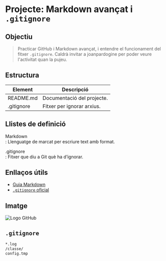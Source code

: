 # Projecte: Markdown avançat i `.gitignore`

## Objectiu
> Practicar GitHub i Markdown avançat, i entendre el funcionament del fitxer `.gitignore`. Caldrà invitar a joanpardogine per poder veure l'activitat quan la pujeu.

## Estructura
| Element      | Descripció                          |
|--------------|--------------------------------------|
| README.md    | Documentació del projecte.            |
| .gitignore   | Fitxer per ignorar arxius.            |

## Llistes de definició
Markdown  
: Llenguatge de marcat per escriure text amb format.

.gitignore  
: Fitxer que diu a Git què ha d’ignorar.

## Enllaços útils
- [Guia Markdown](https://guides.github.com/features/mastering-markdown/)
- [`.gitignore` oficial](https://git-scm.com/docs/gitignore)

## Imatge
![Logo GitHub](https://github.githubassets.com/images/modules/logos_page/GitHub-Mark.png)

## `.gitignore`
```bash
*.log
/classe/
config.tmp
